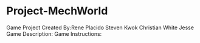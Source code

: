 # Project-MechWorld
Game Project
Created By:Rene Placido
	   Steven Kwok
	   Christian White
	   Jesse
Game Description:
Game Instructions:

